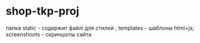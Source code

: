 # shop-tkp-proj
папка static - содержит файлі для стилей ;
templates - шаблоны html+js;
screenshoots - скриншоты сайта
